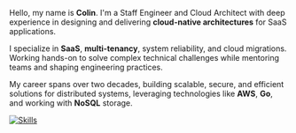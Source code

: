 

Hello, my name is **Colin**. I'm a Staff Engineer and Cloud Architect with deep experience in designing and 
delivering **cloud-native architectures** for SaaS applications.

I specialize in **SaaS**, **multi-tenancy**, system reliability, and cloud
migrations. Working hands-on to solve complex technical challenges while
mentoring teams and shaping engineering practices.

My career spans over two decades, building scalable, secure, and efficient
solutions for distributed systems, leveraging technologies like **AWS**,
**Go**, and working with **NoSQL** storage.

[![Skills](https://skillicons.dev/icons?i=aws,go,terraform,git,docker,rabbitmq,redis,html,css,nginx,bash)](https://github.com/cmilhench)

